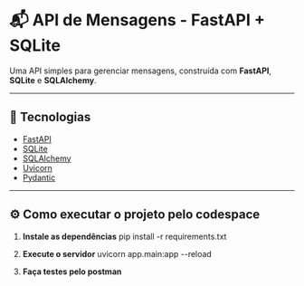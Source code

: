 # 📬 API de Mensagens - FastAPI + SQLite

Uma API simples para gerenciar mensagens, construída com **FastAPI**, **SQLite** e **SQLAlchemy**. 

---

## 🚀 Tecnologias

- [FastAPI](https://fastapi.tiangolo.com/)
- [SQLite](https://www.sqlite.org/index.html)
- [SQLAlchemy](https://www.sqlalchemy.org/)
- [Uvicorn](https://www.uvicorn.org/)
- [Pydantic](https://docs.pydantic.dev/)

---

## ⚙️ Como executar o projeto pelo codespace

1. **Instale as dependências**
pip install -r requirements.txt

2. **Execute o servidor**
uvicorn app.main:app --reload

3. **Faça testes pelo postman**